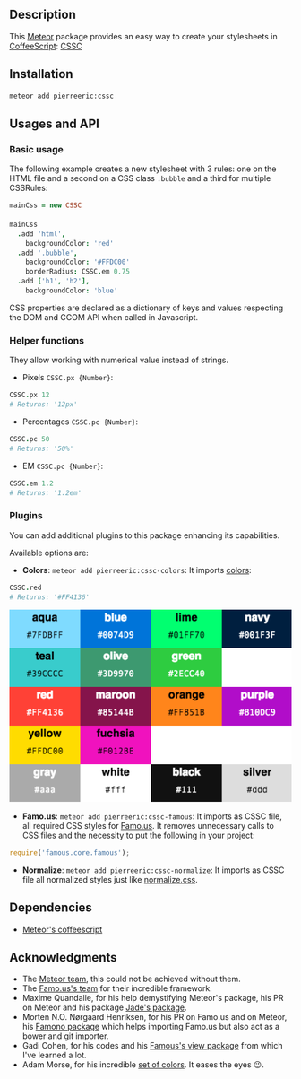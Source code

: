 ## Description
This [Meteor](https://www.meteor.com/) package provides an easy way to create your stylesheets in [CoffeeScript](http://coffeescript.org/): [CSSC](https://atmospherejs.com/pierreeric/cssc)

## Installation
```bash
meteor add pierreeric:cssc
```

## Usages and API
### Basic usage
The following example creates a new stylesheet with 3 rules: one on the HTML
file and a second on a CSS class `.bubble` and a third for multiple CSSRules:

```coffeescript
mainCss = new CSSC

mainCss
  .add 'html',
    backgroundColor: 'red'
  .add '.bubble',
    backgroundColor: '#FFDC00'
    borderRadius: CSSC.em 0.75
  .add ['h1', 'h2'],
    backgroundColor: 'blue'
```

CSS properties are declared as a dictionary of keys and values respecting
the DOM and CCOM API when called in Javascript.

### Helper functions
They allow working with numerical value instead of strings.
* Pixels `CSSC.px {Number}`:<br>
```coffee
CSSC.px 12
# Returns: '12px'
```
* Percentages `CSSC.pc {Number}`:<br>
```coffee
CSSC.pc 50
# Returns: '50%'
```
* EM `CSSC.pc {Number}`:<br>
```coffee
CSSC.em 1.2
# Returns: '1.2em'
```

### Plugins
You can add additional plugins to this package enhancing its capabilities.

Available options are:
* **Colors**: `meteor add pierreeric:cssc-colors`: It imports [colors](http://clrs.cc):
```coffee
CSSC.red
# Returns: '#FF4136'
```
![Colors](https://raw.githubusercontent.com/PEM--/cssc/master/assets/colors.png)

* **Famo.us**: `meteor add pierreeric:cssc-famous`: It imports as CSSC file, all required CSS styles for [Famo.us](http://famo.us). It removes unnecessary calls to CSS files and the
necessity to put the following in your project:
```javascript
require('famous.core.famous');
```

* **Normalize**: `meteor add pierreeric:cssc-normalize`: It imports as CSSC file all normalized styles just like [normalize.css](http://necolas.github.io/normalize.css/).

## Dependencies
* [Meteor's coffeescript](https://atmospherejs.com/meteor/coffeescript)

## Acknowledgments
* The [Meteor team](https://www.meteor.com/), this could not be achieved
  without them.
* The [Famo.us's team](http://famo.us/) for their incredible framework.
* Maxime Quandalle, for his help demystifying Meteor's package, his PR on Meteor
  and his package [Jade's package](https://atmospherejs.com/mquandalle/jade).
* Morten N.O. Nørgaard Henriksen, for his PR on Famo.us and on Meteor,
  his [Famono package](https://atmospherejs.com/raix/famono) which helps
  importing Famo.us but also act as a bower and git importer.
* Gadi Cohen, for his codes and his
  [Famous's view package](https://atmospherejs.com/gadicohen/famous-views)
  from which I've learned a lot.
* Adam Morse, for his incredible
  [set of colors](https://github.com/mrmrs/colors). It eases the eyes :wink:.

